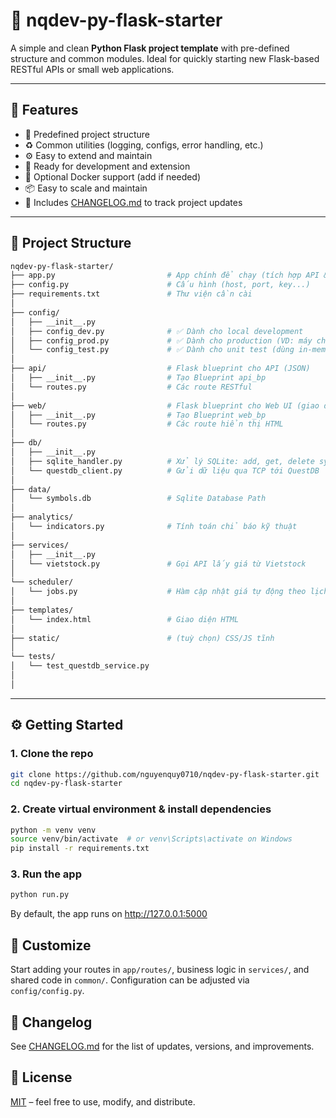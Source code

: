 # 🧱 nqdev-py-flask-starter

A simple and clean **Python Flask project template** with pre-defined structure and common modules. Ideal for quickly starting new Flask-based RESTful APIs or small web applications.

---

## 🚀 Features

- 📁 Predefined project structure
- ♻️ Common utilities (logging, configs, error handling, etc.)
- ⚙️ Easy to extend and maintain
- 🧪 Ready for development and extension
- 🐳 Optional Docker support (add if needed)
- 📦 Easy to scale and maintain
- 📄 Includes [CHANGELOG.md](./CHANGELOG.md) to track project updates

---

## 📂 Project Structure

```bash
nqdev-py-flask-starter/
├── app.py                         # App chính để chạy (tích hợp API & Web UI)
├── config.py                      # Cấu hình (host, port, key...)
├── requirements.txt               # Thư viện cần cài
│
├── config/
│   ├── __init__.py
│   ├── config_dev.py              # ✅ Dành cho local development
│   ├── config_prod.py             # ✅ Dành cho production (VD: máy chủ thật)
│   └── config_test.py             # ✅ Dành cho unit test (dùng in-memory DB)
│
├── api/                           # Flask blueprint cho API (JSON)
│   ├── __init__.py                # Tạo Blueprint api_bp
│   └── routes.py                  # Các route RESTful
│
├── web/                           # Flask blueprint cho Web UI (giao diện người dùng)
│   ├── __init__.py                # Tạo Blueprint web_bp
│   └── routes.py                  # Các route hiển thị HTML
│
├── db/
│   ├── __init__.py
│   ├── sqlite_handler.py          # Xử lý SQLite: add, get, delete symbols
│   └── questdb_client.py          # Gửi dữ liệu qua TCP tới QuestDB
│
├── data/
│   └── symbols.db                 # Sqlite Database Path
│
├── analytics/
│   └── indicators.py              # Tính toán chỉ báo kỹ thuật
│
├── services/
│   ├── __init__.py
│   └── vietstock.py               # Gọi API lấy giá từ Vietstock
│
└── scheduler/
│   └── jobs.py                    # Hàm cập nhật giá tự động theo lịch
│
├── templates/
│   └── index.html                 # Giao diện HTML
│
├── static/                        # (tuỳ chọn) CSS/JS tĩnh
│
└── tests/
│   └── test_questdb_service.py
│
│
```

---

## ⚙️ Getting Started

### 1. Clone the repo

```bash
git clone https://github.com/nguyenquy0710/nqdev-py-flask-starter.git
cd nqdev-py-flask-starter
```

### 2. Create virtual environment & install dependencies

```bash
python -m venv venv
source venv/bin/activate  # or venv\Scripts\activate on Windows
pip install -r requirements.txt
```

### 3. Run the app

```bash
python run.py
```

By default, the app runs on http://127.0.0.1:5000

## 🧩 Customize

Start adding your routes in `app/routes/`, business logic in `services/`, and shared code in `common/`. Configuration can be adjusted via `config/config.py`.

## 📌 Changelog

See [CHANGELOG.md](./CHANGELOG.md) for the list of updates, versions, and improvements.

## 📄 License

[MIT](LICENSE) – feel free to use, modify, and distribute.
